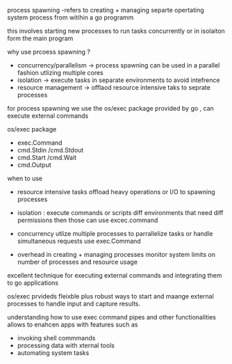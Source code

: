 
process spawning
-refers to creating + managing separte opertating system process from witihin a go programm

this involves starting new processes to run tasks 
concurrently or in isolaiton form the main program

why use prcoess spawning ?
- concurrency/parallelism -> process spawning can be used in a parallel fashion utlizing multiple cores
- isolation -> execute tasks in separate environments to avoid intefrence 
- resource management -> offlaod resource intensive taks to seprate processes

for process spawning we use the os/exec package provided by go , can execute external commands

os/exec package
- exec.Command
- cmd.Stdin /cmd.Stdout
- cmd.Start /cmd.Wait
- cmd.Output

when to use
- resource intensive tasks 
offload heavy operations or I/O to spawning processes

- isolation : execute commands or scripts  diff environments that need diff permissions then those can use excec.command

- concurrency
utlize multiple processes to parrallelize tasks or handle simultaneous requests use exec.Command

- overhead in creating + managing processes
monitor system limits on number of processes and resource usage

excellent technique for executing external commands
and integrating them to go applications

os/exec prvideds fleixble plus robust ways to start and maange external processes to handle input and capture results.

understanding how to use exec command pipes and other functionalities allows to enahcen apps with features such as 

- invoking shell commmands
- processing data with xternal tools
- automating system tasks
